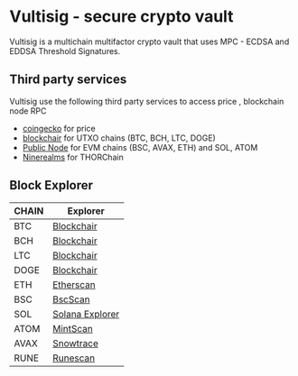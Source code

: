 # Vultisig - secure crypto vault

Vultisig is a multichain multifactor crypto vault that uses MPC - ECDSA and EDDSA Threshold Signatures. 

## Third party services

Vultisig use the following third party services to access price , blockchain node RPC
- [coingecko](https://www.coingecko.com/) for price
- [blockchair](https://blockchair.com/) for UTXO chains (BTC, BCH, LTC, DOGE)
- [Public Node](https://publicnode.com/) for EVM chains (BSC, AVAX, ETH) and SOL, ATOM
- [Ninerealms](https://thornode.ninerealms.com) for THORChain

## Block Explorer

|CHAIN|Explorer|
|-----|--------|
|BTC|[Blockchair](https://blockchair.com/bitcoin)|
|BCH|[Blockchair](https://blockchair.com/bitcoin-cash)|
|LTC|[Blockchair](https://blockchair.com/litecoin)|
|DOGE|[Blockchair](https://blockchair.com/dogecoin)|
|ETH|[Etherscan](https://etherscan.io/)|
|BSC|[BscScan](https://bscscan.com/)|
|SOL|[Solana Explorer](https://explorer.solana.com/)|
|ATOM|[MintScan](https://www.mintscan.io/cosmos)|
|AVAX|[Snowtrace](https://snowtrace.io)
|RUNE|[Runescan](https://runescan.io)
